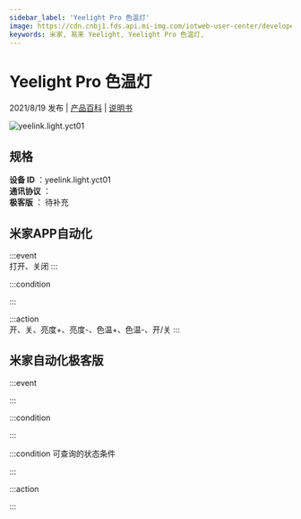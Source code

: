 ```yaml
---
sidebar_label: 'Yeelight Pro 色温灯'
image: https://cdn.cnbj1.fds.api.mi-img.com/iotweb-user-center/developer_1679047958141dVFuKoYr.png?GalaxyAccessKeyId=AKVGLQWBOVIRQ3XLEW&Expires=9223372036854775807&Signature=KwCx1G+Ap9Jf2v8Ghfcbc+XTsTw=
keywords: 米家, 易来 Yeelight, Yeelight Pro 色温灯, 
---
```

# Yeelight Pro 色温灯

2021/8/19 发布 | [产品百科](https://home.mi.com/webapp/content/baike/product/index.html?model=yeelink.light.yct01/) | [说明书](https://home.mi.com/views/introduction.html?model=yeelink.light.yct01&region=cn)

![yeelink.light.yct01](https://cdn.cnbj1.fds.api.mi-img.com/iotweb-user-center/developer_1679047958141dVFuKoYr.png?GalaxyAccessKeyId=AKVGLQWBOVIRQ3XLEW&Expires=9223372036854775807&Signature=KwCx1G+Ap9Jf2v8Ghfcbc+XTsTw=)

## 规格  
> 
**设备 ID** ：yeelink.light.yct01  
**通讯协议** ：  
**极客版**  ： 待补充 


## 米家APP自动化  

:::event  
打开、关闭
:::

:::condition  

:::

:::action   
开、关、亮度+、亮度-、色温+、色温-、开/关
:::

## 米家自动化极客版  

:::event  

:::

:::condition  

:::

:::condition 可查询的状态条件  

:::

:::action  

:::

        

